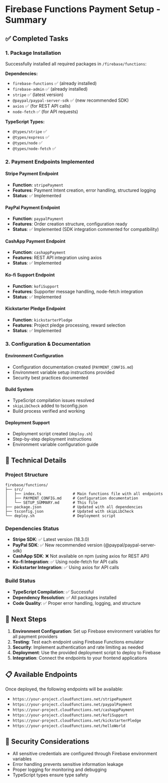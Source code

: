 # Firebase Functions Payment Setup - Summary

## ✅ Completed Tasks

### 1. Package Installation
Successfully installed all required packages in `/firebase/functions`:

**Dependencies:**
- `firebase-functions` ✅ (already installed)
- `firebase-admin` ✅ (already installed)
- `stripe` ✅ (latest version)
- `@paypal/paypal-server-sdk` ✅ (new recommended SDK)
- `axios` ✅ (for REST API calls)
- `node-fetch` ✅ (for API requests)

**TypeScript Types:**
- `@types/stripe` ✅
- `@types/express` ✅
- `@types/node` ✅
- `@types/node-fetch` ✅

### 2. Payment Endpoints Implemented

#### Stripe Payment Endpoint
- **Function**: `stripePayment`
- **Features**: Payment Intent creation, error handling, structured logging
- **Status**: ✅ Implemented

#### PayPal Payment Endpoint
- **Function**: `paypalPayment`
- **Features**: Order creation structure, configuration ready
- **Status**: ✅ Implemented (SDK integration commented for compatibility)

#### CashApp Payment Endpoint
- **Function**: `cashappPayment`
- **Features**: REST API integration using axios
- **Status**: ✅ Implemented

#### Ko-fi Support Endpoint
- **Function**: `kofiSupport`
- **Features**: Supporter message handling, node-fetch integration
- **Status**: ✅ Implemented

#### Kickstarter Pledge Endpoint
- **Function**: `kickstarterPledge`
- **Features**: Project pledge processing, reward selection
- **Status**: ✅ Implemented

### 3. Configuration & Documentation

#### Environment Configuration
- Configuration documentation created (`PAYMENT_CONFIG.md`)
- Environment variable setup instructions provided
- Security best practices documented

#### Build System
- TypeScript compilation issues resolved
- `skipLibCheck` added to tsconfig.json
- Build process verified and working

#### Deployment Support
- Deployment script created (`deploy.sh`)
- Step-by-step deployment instructions
- Environment variable configuration guide

## 🔧 Technical Details

### Project Structure
```
firebase/functions/
├── src/
│   ├── index.ts              # Main functions file with all endpoints
│   ├── PAYMENT_CONFIG.md     # Configuration documentation
│   └── SETUP_SUMMARY.md      # This file
├── package.json              # Updated with all dependencies
├── tsconfig.json             # Updated with skipLibCheck
└── deploy.sh                 # Deployment script
```

### Dependencies Status
- **Stripe SDK**: ✅ Latest version (18.3.0)
- **PayPal SDK**: ✅ New recommended version (@paypal/paypal-server-sdk)
- **CashApp SDK**: ❌ Not available on npm (using axios for REST API)
- **Ko-fi Integration**: ✅ Using node-fetch for API calls
- **Kickstarter Integration**: ✅ Using axios for API calls

### Build Status
- **TypeScript Compilation**: ✅ Successful
- **Dependency Resolution**: ✅ All packages installed
- **Code Quality**: ✅ Proper error handling, logging, and structure

## 🚀 Next Steps

1. **Environment Configuration**: Set up Firebase environment variables for all payment providers
2. **Testing**: Test each endpoint using Firebase Functions emulator
3. **Security**: Implement authentication and rate limiting as needed
4. **Deployment**: Use the provided deployment script to deploy to Firebase
5. **Integration**: Connect the endpoints to your frontend applications

## 📋 Available Endpoints

Once deployed, the following endpoints will be available:
- `https://your-project.cloudfunctions.net/stripePayment`
- `https://your-project.cloudfunctions.net/paypalPayment`
- `https://your-project.cloudfunctions.net/cashappPayment`
- `https://your-project.cloudfunctions.net/kofiSupport`
- `https://your-project.cloudfunctions.net/kickstarterPledge`
- `https://your-project.cloudfunctions.net/helloWorld`

## 🔐 Security Considerations

- All sensitive credentials are configured through Firebase environment variables
- Error handling prevents sensitive information leakage
- Proper logging for monitoring and debugging
- TypeScript types ensure type safety
